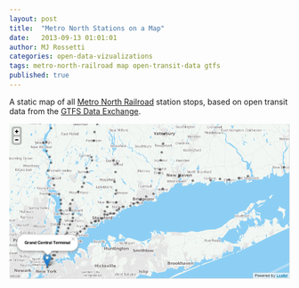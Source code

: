 ```yaml
---
layout: post
title:  "Metro North Stations on a Map"
date:   2013-09-13 01:01:01
author: MJ Rossetti
categories: open-data-vizualizations
tags: metro-north-railroad map open-transit-data gtfs
published: true
---
```


A static map of all [Metro North Railroad](http://www.mta.info/mnr) station stops, based on open transit data from the [GTFS Data Exchange](http://www.gtfs-data-exchange.com/agency/metro-north-railroad/).

![semi-transparent black circles plotted on a map to represent the locations of each station stop. includes circles in New York and Connecticut](/assets/images/metro-north-station-map.png "Metro North Station Map")
